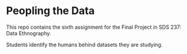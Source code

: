 # Peopling the Data

This repo contains the sixth assignment for the Final Project in SDS 237: Data Ethnography.

Students identify the humans behind datasets they are studying.  
